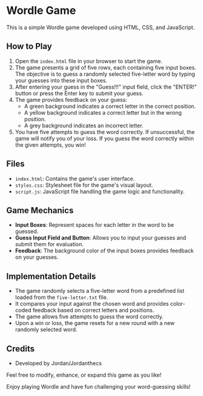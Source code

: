 # Wordle Game

This is a simple Wordle game developed using HTML, CSS, and JavaScript.

## How to Play

1. Open the `index.html` file in your browser to start the game.
2. The game presents a grid of five rows, each containing five input boxes. The objective is to guess a randomly selected five-letter word by typing your guesses into these input boxes.
3. After entering your guess in the "Guess!!!" input field, click the "ENTER!" button or press the Enter key to submit your guess.
4. The game provides feedback on your guess:
   - A green background indicates a correct letter in the correct position.
   - A yellow background indicates a correct letter but in the wrong position.
   - A grey background indicates an incorrect letter.
5. You have five attempts to guess the word correctly. If unsuccessful, the game will notify you of your loss. If you guess the word correctly within the given attempts, you win!

## Files

- `index.html`: Contains the game's user interface.
- `styles.css`: Stylesheet file for the game's visual layout.
- `script.js`: JavaScript file handling the game logic and functionality.

## Game Mechanics

- **Input Boxes**: Represent spaces for each letter in the word to be guessed.
- **Guess Input Field and Button**: Allows you to input your guesses and submit them for evaluation.
- **Feedback**: The background color of the input boxes provides feedback on your guesses.

## Implementation Details

- The game randomly selects a five-letter word from a predefined list loaded from the `five-letter.txt` file.
- It compares your input against the chosen word and provides color-coded feedback based on correct letters and positions.
- The game allows five attempts to guess the word correctly.
- Upon a win or loss, the game resets for a new round with a new randomly selected word.

## Credits

- Developed by Jordan/Jordanthecs

Feel free to modify, enhance, or expand this game as you like!

Enjoy playing Wordle and have fun challenging your word-guessing skills!

